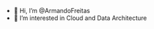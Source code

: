 - 👋 Hi, I’m @ArmandoFreitas
- 👀 I’m interested in Cloud and Data Architecture

<!---
ArmandoFreitas/ArmandoFreitas is a ✨ special ✨ repository because its `README.md` (this file) appears on your GitHub profile.
You can click the Preview link to take a look at your changes.
--->
